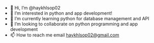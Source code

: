 - 👋 Hi, I’m @haykhlsop02
- 👀 I’m interested in python and app development!
- 🌱 I’m currently learning python for database management and API
- 💞️ I’m looking to collaborate on python programming and app development
- 📫 How to reach me email haykhlsop02@gmail.com

<!---
haykhlsop02/haykhlsop02 is a ✨ special ✨ repository because its `README.md` (this file) appears on your GitHub profile.
You can click the Preview link to take a look at your changes.
--->
